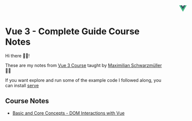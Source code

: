 # **Vue 3 - Complete Guide Course Notes**

<picture>
      <source srcset="https://avatars.githubusercontent.com/u/6128107?s=200&v=4" media="(prefers-color-scheme: dark)" alt="VueJS" />
      <svg style="position: absolute; top:2; right: 150px; padding-top: 18px; padding-left: 19px" viewBox="0 0 128 128" width="24" height="24" data-v-e0ef77de=""><path fill="#42b883" d="M78.8,10L64,35.4L49.2,10H0l64,110l64-110C128,10,78.8,10,78.8,10z" data-v-e0ef77de=""></path><path fill="#35495e" d="M78.8,10L64,35.4L49.2,10H25.6L64,76l38.4-66H78.8z" data-v-e0ef77de=""></path></svg>
</picture>

Hi there 👋🏼!

These are my notes from [Vue 3 Course]((https://www.udemy.com/course/vuejs-2-the-complete-guide/)) taught by [Maximilian Schwarzmüller](https://twitter.com/maxedapps) 🙌🏼

If you want explore and run some of the example code I followed along, you can install [serve](https://www.npmjs.com/package/serve)

## **Course Notes**

- [Basic and Core Concepts - DOM Interactions with Vue](#)
